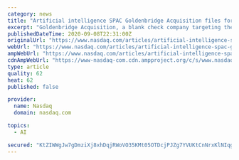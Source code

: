 ```yaml
---
category: news
title: "Artificial intelligence SPAC Goldenbridge Acquisition files for a $50 million IPO"
excerpt: "Goldenbridge Acquisition, a blank check company targeting the artificial intelligence industry, filed on Tuesday with the SEC to raise up to $50 million in an initial public offering. The Hong Kong-based company plans to raise $50 million by offering 5 million units at $10."
publishedDateTime: 2020-09-08T22:31:00Z
originalUrl: "https://www.nasdaq.com/articles/artificial-intelligence-spac-goldenbridge-acquisition-files-for-a-%2450-million-ipo-2020-09"
webUrl: "https://www.nasdaq.com/articles/artificial-intelligence-spac-goldenbridge-acquisition-files-for-a-%2450-million-ipo-2020-09"
ampWebUrl: "https://www.nasdaq.com/articles/artificial-intelligence-spac-goldenbridge-acquisition-files-for-a-%2450-million-ipo-2020-09?amp"
cdnAmpWebUrl: "https://www-nasdaq-com.cdn.ampproject.org/c/s/www.nasdaq.com/articles/artificial-intelligence-spac-goldenbridge-acquisition-files-for-a-%2450-million-ipo-2020-09?amp"
type: article
quality: 62
heat: 62
published: false

provider:
  name: Nasdaq
  domain: nasdaq.com

topics:
  - AI

secured: "KtZIWWgJw7gDmziXj8xhDqjRWoVO35KMt05OTDcjPJZg7YVUKtCnNrxKlNIqgz3S5gi5fpSPzMMWbnjJbKNPbmNW1Lgj/dSYPlBouMWgiSkts0W8PlIH14FFQjolQ1vI+HlYdFZVgrn2jSQK1ZkBC/G9+TsHD31kRioc8YZazM6B/jGHRvz9WJuRrmr9a+EqQMFlYkfrcqBXvmFyh+1xvqxtHogKNQYQEvEzK9oGFGKJsrodZ4T3KmYEIUnMTk1dsQmhZH1Ha998Uk24zLijN/iycJGni/J+FY7oaX+YdRZXuo05CEtUyvALZgLkcpOYo4HBmNNhZOqIuYUeTdqZq3aCjLu7q9zrXEIn4T0Q8gU=;GLUMoDHm2RaiMuiJnWzwyQ=="
---
```


